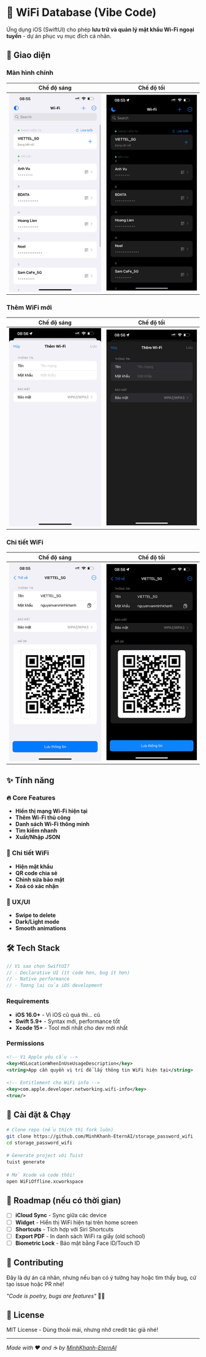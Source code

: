 # 📶 WiFi Database (Vibe Code)



Ứng dụng iOS (SwiftUI) cho phép **lưu trữ và quản lý mật khẩu Wi-Fi ngoại tuyến** - dự án phục vụ mục đích cá nhân.

## 🎨 Giao diện

### Màn hình chính
| Chế độ sáng | Chế độ tối |
|-------------|------------|
| ![Homepage Light](demo/homepage-light.jpg) | ![Homepage Dark](demo/homepage-dark.jpg) |

### Thêm WiFi mới
| Chế độ sáng | Chế độ tối |
|-------------|------------|
| ![Add WiFi Light](demo/add-wifi-light.jpg) | ![Add WiFi Dark](demo/add-wifi-dark.jpg) |

### Chi tiết WiFi
| Chế độ sáng | Chế độ tối |
|-------------|------------|
| ![WiFi Info Light](demo/wifi-info-light.jpg) | ![WiFi Info Dark](demo/wifi-info-dark.jpg) |

## ✨ Tính năng

### 🔥 Core Features
- **Hiển thị mạng Wi-Fi hiện tại**
- **Thêm Wi-Fi thủ công**
- **Danh sách Wi-Fi thông minh**
- **Tìm kiếm nhanh**
- **Xuất/Nhập JSON**

### 🎯 Chi tiết WiFi
- **Hiện mật khẩu**
- **QR code chia sẻ**
- **Chỉnh sửa bảo mật**
- **Xoá có xác nhận**

### 🎨 UX/UI
- **Swipe to delete**
- **Dark/Light mode**
- **Smooth animations**
## 🛠 Tech Stack

```swift
// Vì sao chọn SwiftUI?
// - Declarative UI (ít code hơn, bug ít hơn)
// - Native performance
// - Tương lai của iOS development
```

### Requirements
- **iOS 16.0+** - Vì iOS cũ quá thì... cũ
- **Swift 5.9+** - Syntax mới, performance tốt
- **Xcode 15+** - Tool mới nhất cho dev mới nhất

### Permissions
```xml
<!-- Vì Apple yêu cầu -->
<key>NSLocationWhenInUseUsageDescription</key>
<string>App cần quyền vị trí để lấy thông tin WiFi hiện tại</string>

<!-- Entitlement cho WiFi info -->
<key>com.apple.developer.networking.wifi-info</key>
<true/>
```

## 🚀 Cài đặt & Chạy

```bash
# Clone repo (nếu thích thì fork luôn)
git clone https://github.com/MinhKhanh-EternAI/storage_password_wifi
cd storage_password_wifi

# Generate project với Tuist
tuist generate

# Mở Xcode và code thôi!
open WiFiOffline.xcworkspace
```

## 🎯 Roadmap (nếu có thời gian)

- [ ] **iCloud Sync** - Sync giữa các device
- [ ] **Widget** - Hiển thị WiFi hiện tại trên home screen
- [ ] **Shortcuts** - Tích hợp với Siri Shortcuts
- [ ] **Export PDF** - In danh sách WiFi ra giấy (old school)
- [ ] **Biometric Lock** - Bảo mật bằng Face ID/Touch ID

## 🤝 Contributing

Đây là dự án cá nhân, nhưng nếu bạn có ý tưởng hay hoặc tìm thấy bug, cứ tạo issue hoặc PR nhé! 

*"Code is poetry, bugs are features"* 🐛✨

## 📝 License

MIT License - Dùng thoải mái, nhưng nhớ credit tác giả nhé! 

---

*Made with ❤️ and ☕ by [MinhKhanh-EternAI](https://github.com/MinhKhanh-EternAI)*
